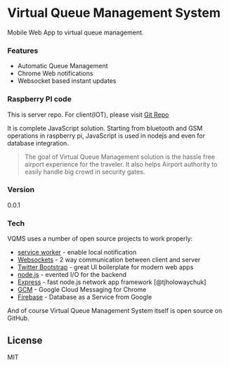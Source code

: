 # Virtual Queue Management System

Mobile Web App to virtual queue management.

### Features
  - Automatic Queue Management
  - Chrome Web notifications
  - Websocket based instant updates

### Raspberry PI code
  This is server repo. For client(IOT), please visit [Git Repo][site]

It is complete JavaScript solution. Starting from bluetooth and GSM operations in raspberry pi, JavaScript is used in nodejs and even for database integration.

> The goal of Virtual Queue Management solution is the hassle free airport experience for the traveler.
> It also helps Airport authority to easily handle big crowd in security gates.

### Version
0.0.1

### Tech

VQMS uses a number of open source projects to work properly:

* [service worker] - enable local notification
* [Websockets] - 2 way communication between client and server
* [Twitter Bootstrap] - great UI boilerplate for modern web apps
* [node.js] - evented I/O for the backend
* [Express] - fast node.js network app framework [@tjholowaychuk]
* [GCM] - Google Cloud Messaging for Chrome
* [Firebase] - Database as a Service from Google

And of course Virtual Queue Management System itself is open source on GitHub.

License
----

MIT



   [site]: <https://github.com/winster/vqms_iot.git>
   [bootstrap]: <http://getbootstrap.com/>
   [service worker]: <https://www.w3.org/TR/service-workers/>
   [Websockets]: <https://html.spec.whatwg.org/multipage/comms.html#network>
   [node.js]: <http://nodejs.org>
   [Twitter Bootstrap]: <http://twitter.github.com/bootstrap/>
   [express]: <http://expressjs.com>
   [GCM]: <https://developers.google.com/cloud-messaging/>
   [Firebase]: <https://www.firebase.com/>
